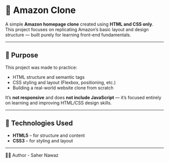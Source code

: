 # 🛒 Amazon Clone

A simple **Amazon homepage clone** created using **HTML and CSS only**.  
This project focuses on replicating Amazon’s basic layout and design structure — built purely for learning front-end fundamentals.

---

## 🎯 Purpose
This project was made to practice:
- HTML structure and semantic tags  
- CSS styling and layout (Flexbox, positioning, etc.)  
- Building a real-world website clone from scratch  

It’s **not responsive** and does **not include JavaScript** — it’s focused entirely on learning and improving HTML/CSS design skills.

---

## 🧩 Technologies Used
- **HTML5** – for structure and content  
- **CSS3** – for styling and layout  

---

👩‍💻 Author -
Saher Nawaz
